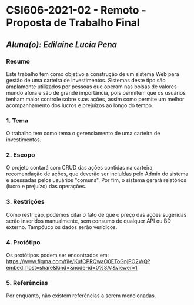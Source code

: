 # **CSI606-2021-02 - Remoto - Proposta de Trabalho Final**

## *Aluna(o): Edilaine Lucia Pena*

### Resumo

  Este trabalho tem como objetivo a construção de um sistema Web para gestão de uma carteira de investimentos.
  Sistemas deste tipo são amplamente utilizados por pessoas que operam nas bolsas de valores mundo afora e são de grande importância,
  pois permitem que os usuários tenham maior controle sobre suas ações, assim como permite um melhor acompanhamento dos lucros e prejuízos
  ao longo do tempo.
  
### 1. Tema

  O trabalho tem como tema o gerenciamento de uma carteira de investimentos.

### 2. Escopo

  O projeto contará com CRUD  das ações contidas na carteira, recomendação de ações, que deverão 
  ser incluídas pelo Admin do sistema e acessadas pelos usuários "comuns". Por fim, o sistema gerará relatórios
  (lucro e prejuízo) das operações. 

### 3. Restrições

  Como restrição, podemos citar o fato de que o preço das ações sugeridas serão inseridos manualmente, sem consumo
  de qualquer API ou BD externo. Tampóuco os dados serão verídicos.
  
### 4. Protótipo

  Os protótipos podem ser encontrados em: https://www.figma.com/file/KufCPRQwaO0EToGnjPO2WQ?embed_host=share&kind=&node-id=0%3A1&viewer=1
  
### 5. Referências

  Por enquanto, não existem referências a serem mencionadas.
